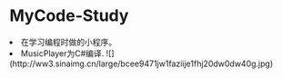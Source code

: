 # MyCode-Study
<li>在学习编程时做的小程序。
<li>MusicPlayer为C#编译.
![](http://ww3.sinaimg.cn/large/bcee9471jw1faziije1fhj20dw0dw40g.jpg)
